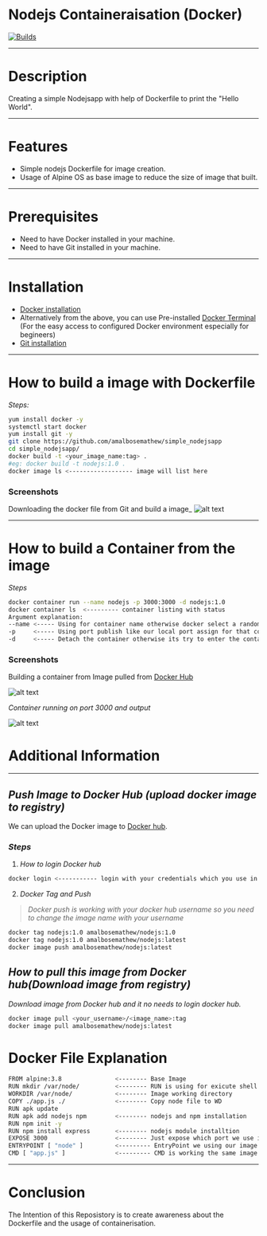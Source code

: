 # Nodejs Containeraisation (Docker)
[![Builds](https://travis-ci.org/joemccann/dillinger.svg?branch=master)](https://travis-ci.org/joemccann/dillinger)

---
# Description

Creating a simple Nodejsapp with help of Dockerfile to print the "Hello World".

---

# Features

- Simple nodejs Dockerfile for image creation.
- Usage of Alpine OS as base image to reduce the size of image that built.

---
# Prerequisites

- Need to have Docker installed in your machine.
- Need to have Git installed in your machine.

---
# Installation 

- [Docker installation](https://docs.docker.com/engine/install/ubuntu/) 
- Alternatively from the above, you can use Pre-installed [Docker Terminal](https://labs.play-with-docker.com/) (For the easy access to configured Docker environment especially for begineers)
- [Git installation](https://git-scm.com/download/linux)

---
# How to build a image with Dockerfile
_Steps:_
```sh
yum install docker -y
systemctl start docker
yum install git -y
git clone https://github.com/amalbosemathew/simple_nodejsapp
cd simple_nodejsapp/
docker build -t <your_image_name:tag> . 
#eg: docker build -t nodejs:1.0 .
docker image ls <------------------ image will list here
```

### Screenshots

Downloading the docker file from Git and build a image_ 
![alt text](https://i.ibb.co/RTVG9WY/screen2.png)

---
# How to build a Container from the image

_Steps_

```sh
docker container run --name nodejs -p 3000:3000 -d nodejs:1.0
docker container ls  <--------- container listing with status
Argument explanation:
--name <----- Using for container name otherwise docker select a random name
-p     <----- Using port publish like our local port assign for that container it means localport forwards to docker container
-d     <----- Detach the container otherwise its try to enter the container
```
### Screenshots 

Building a container from Image pulled from [Docker Hub](https://hub.docker.com/repository/docker/amalbosemathew/nodejs)

![alt text](https://i.ibb.co/S6CySDy/screen1.png)

_Container running on port 3000 and output_

![alt text](https://i.ibb.co/gMP2MCL/screen4.png)


# Additional Information

---
## _Push Image to Docker Hub (upload docker image to registry)_
We can upload the Docker image to [Docker hub]("https://hub.docker.com/").
### _Steps_
1. _How to login Docker hub_
```sh
docker login <----------- login with your credentials which you use in docker hub
```
2. _Docker Tag and Push_
> _Docker push is working with your docker hub username so you need to change the image name with your username_

```sh
docker tag nodejs:1.0 amalbosemathew/nodejs:1.0
docker tag nodejs:1.0 amalbosemathew/nodejs:latest
docker image push amalbosemathew/nodejs:latest
```
## _How to pull this image from Docker hub(Download image from registry)_
_Download image from Docker hub and it no needs to login docker hub._
```sh
docker image pull <your_username>/<image_name>:tag
docker image pull amalbosemathew/nodejs:latest
```
# Docker File Explanation
```sh
FROM alpine:3.8               <-------- Base Image
RUN mkdir /var/node/          <-------- RUN is using for exicute shell command
WORKDIR /var/node/            <-------- Image working directory
COPY ./app.js ./              <-------- Copy node file to WD
RUN apk update
RUN apk add nodejs npm        <-------- nodejs and npm installation
RUN npm init -y
RUN npm install express       <-------- nodejs module installtion 
EXPOSE 3000                   <-------- Just expose which port we use in container
ENTRYPOINT [ "node" ]         <--------- EntryPoint we using our image default command and if you need to change container runing time you can use "docker run --entrypoint sh <image>:tag" when you enter this your image default command is shell 
CMD [ "app.js" ]              <--------- CMD is working the same image default command but when you use ENTRYPOINT at that time this following entry point and it works as a argument of ENTRYPOINT eg: "node app.js"
```
---
# Conclusion

The Intention of this Reposistory is to create awareness about the Dockerfile and the usage of containerisation.

